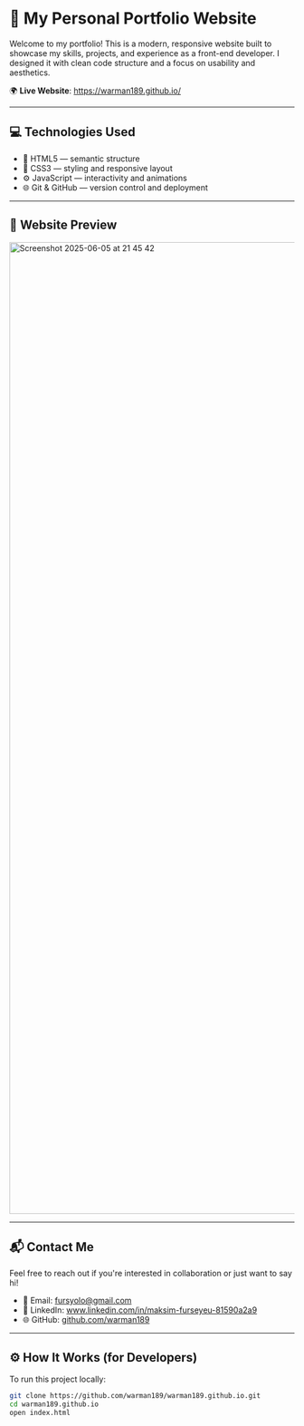 # 🚀 My Personal Portfolio Website

Welcome to my portfolio! This is a modern, responsive website built to showcase my skills, projects, and experience as a front-end developer. I designed it with clean code structure and a focus on usability and aesthetics.

🌍 **Live Website**: https://warman189.github.io/

---

## 💻 Technologies Used

- 🧱 HTML5 — semantic structure
- 🎨 CSS3 — styling and responsive layout
- ⚙️ JavaScript — interactivity and animations
- 🌐 Git & GitHub — version control and deployment

---

## 📸 Website Preview


<img width="1715" alt="Screenshot 2025-06-05 at 21 45 42" src="https://github.com/user-attachments/assets/25d171f2-dc39-439c-8cc8-5c22ea1084fe" />

---

## 📬 Contact Me

Feel free to reach out if you're interested in collaboration or just want to say hi!

- 📧 Email: fursyolo@gmail.com
- 💼 LinkedIn: www.linkedin.com/in/maksim-furseyeu-81590a2a9
- 🌐 GitHub: [github.com/warman189](https://github.com/warman189)

---

## ⚙️ How It Works (for Developers)

To run this project locally:

```bash
git clone https://github.com/warman189/warman189.github.io.git
cd warman189.github.io
open index.html

